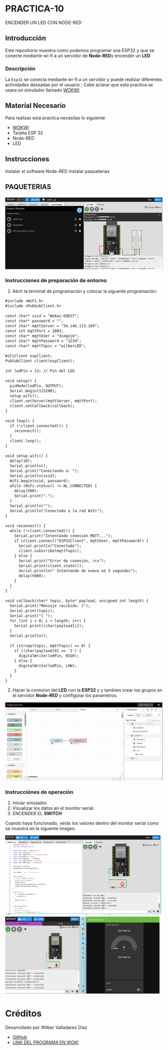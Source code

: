 # PRACTICA-10
ENCENDER UN LED CON NODE-RED
## Introducción

Este repositorio muestra como podemos programar una ESP32 y que se conecte mediante wi-fi a un servidor de **Node-RED**y encender un **LED**



### Descripción

La ```Esp32``` se conecta mediante wi-fi a un servidor y puede realizar diferentes actividades deseadas por el usuario ; Cabe aclarar que esta practica se usara un simulador llamado [WOKWI](https://https://wokwi.com/).


## Material Necesario

Para realizar esta practica necesitas lo siguiente

- [WOKWI](https://https://wokwi.com/)
- Tarjeta ESP 32
- Node-RED
- LED

## Instrucciones
Instalar el software Node-RED
instalar paqueterias 


## PAQUETERIAS
![](https://github.com/WilberVD/PRACTICA8/blob/main/librerias.jpg)

### Instrucciones de preparación de entorno 

1. Abrir la terminal de programación y colocar la siguente programación:

```
#include <WiFi.h>
#include <PubSubClient.h>

const char* ssid = "Wokwi-GUEST";
const char* password = "";
const char* mqttServer = "54.146.113.169";
const int mqttPort = 1883;
const char* mqttUser = "diegojm";
const char* mqttPassword = "1234";
const char* mqttTopic = "wilberLED";

WiFiClient espClient;
PubSubClient client(espClient);

int ledPin = 13; // Pin del LED

void setup() {
  pinMode(ledPin, OUTPUT);
  Serial.begin(115200);
  setup_wifi();
  client.setServer(mqttServer, mqttPort);
  client.setCallback(callback);
}

void loop() {
  if (!client.connected()) {
    reconnect();
  }
  client.loop();
}

void setup_wifi() {
  delay(10);
  Serial.println();
  Serial.print("Conectando a: ");
  Serial.println(ssid);
  WiFi.begin(ssid, password);
  while (WiFi.status() != WL_CONNECTED) {
    delay(500);
    Serial.print(".");
  }
  Serial.println("");
  Serial.println("Conectado a la red WiFi");
}

void reconnect() {
  while (!client.connected()) {
    Serial.print("Intentando conexión MQTT...");
    if (client.connect("ESP32Client", mqttUser, mqttPassword)) {
      Serial.println("Conectado");
      client.subscribe(mqttTopic);
    } else {
      Serial.print("Error de conexión, rc=");
      Serial.print(client.state());
      Serial.println(" Intentando de nuevo en 5 segundos");
      delay(5000);
    }
  }
}

void callback(char* topic, byte* payload, unsigned int length) {
  Serial.print("Mensaje recibido: [");
  Serial.print(topic);
  Serial.print("] ");
  for (int i = 0; i < length; i++) {
    Serial.print((char)payload[i]);
  }
  Serial.println();

  if (strcmp(topic, mqttTopic) == 0) {
    if ((char)payload[0] == '1') {
      digitalWrite(ledPin, HIGH);
    } else {
      digitalWrite(ledPin, LOW);
    }
  }
}
```

2. Hacer la conexion del  **LED**  con la **ESP32** y y tambien crear los grupos en el servidor **Node-RED** y configurar los parametros.

![](https://github.com/WilberVD/PRACTICA-10/blob/main/nodred.jpg)


### Instrucciónes de operación

1. Iniciar simulador.
2. Visualizar los datos en el monitor serial.
3. ENCENDER EL **SWITCH** 


Cuando haya funcionado, verás los valores dentro del monitor serial como se muestra en la siguente imagen.

![](https://github.com/WilberVD/PRACTICA-10/blob/main/corriendo.jpg)
![](https://github.com/WilberVD/PRACTICA-10/blob/main/corr2.jpg)

# Créditos

Desarrollado por Wilber Valladares Diaz

- [GitHub](WilberVD (github.com))
- [LINK DEL PROGRAMA EN WOKI](https://wokwi.com/projects/387863774841582593)
